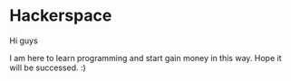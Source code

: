 # Hackerspace

Hi guys

I am here to learn programming and start gain money in this way.
Hope it will be successed. :)
